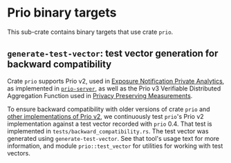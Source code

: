 # Prio binary targets

This sub-crate contains binary targets that use crate `prio`.

## `generate-test-vector`: test vector generation for backward compatibility

Crate `prio` supports Prio v2, used in [Exposure Notification Private Analytics](enpa-whitepaper),
as implemented in [`prio-server`](prio-server), as well as the Prio v3 Verifiable Distributed
Aggregation Function used in [Privacy Preserving Measurements](ppm-spec).

To ensure backward compatibility with older versions of crate `prio` and [other implementations of
Prio v2](libprio-cc), we continuously test `prio`'s Prio v2 implementation against a test vector
recorded with `prio` 0.4. That test is implemented in `tests/backward_compatibility.rs`. The test
vector was generated using `generate-test-vector`. See that tool's usage text for more information,
and module `prio::test_vector` for utilities for working with test vectors.

[enpa-whitepaper]: https://covid19-static.cdn-apple.com/applications/covid19/current/static/contact-tracing/pdf/ENPA_White_Paper.pdf
[ppm-spec]: https://github.com/abetterinternet/ppm-specification
[prio-server]: https://github.com/abetterinternet/prio-server
[libprio-cc]: https://github.com/google/libprio-cc
